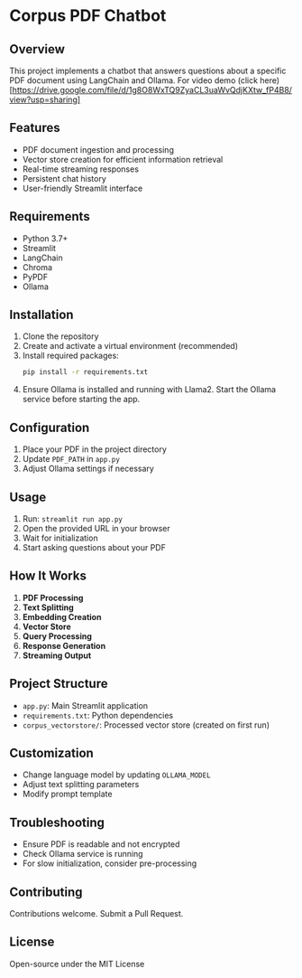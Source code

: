 
# Corpus PDF Chatbot

## Overview
This project implements a chatbot that answers questions about a specific PDF document using LangChain and Ollama. For video demo (click here)[https://drive.google.com/file/d/1g8O8WxTQ9ZyaCL3uaWvQdjKXtw_fP4B8/view?usp=sharing]

## Features
- PDF document ingestion and processing
- Vector store creation for efficient information retrieval
- Real-time streaming responses
- Persistent chat history
- User-friendly Streamlit interface

## Requirements
- Python 3.7+
- Streamlit
- LangChain
- Chroma
- PyPDF
- Ollama

## Installation
1. Clone the repository
2. Create and activate a virtual environment (recommended)
3. Install required packages:
   ```sh
   pip install -r requirements.txt
   ```
4. Ensure Ollama is installed and running with Llama2. Start the Ollama service before starting the app.

## Configuration
1. Place your PDF in the project directory
2. Update `PDF_PATH` in `app.py`
3. Adjust Ollama settings if necessary

## Usage
1. Run: `streamlit run app.py`
2. Open the provided URL in your browser
3. Wait for initialization
4. Start asking questions about your PDF

## How It Works
1. **PDF Processing**
2. **Text Splitting**
3. **Embedding Creation**
4. **Vector Store**
5. **Query Processing**
6. **Response Generation**
7. **Streaming Output**

## Project Structure
- `app.py`: Main Streamlit application
- `requirements.txt`: Python dependencies
- `corpus_vectorstore/`: Processed vector store (created on first run)

## Customization
- Change language model by updating `OLLAMA_MODEL`
- Adjust text splitting parameters
- Modify prompt template

## Troubleshooting
- Ensure PDF is readable and not encrypted
- Check Ollama service is running
- For slow initialization, consider pre-processing

## Contributing
Contributions welcome. Submit a Pull Request.

## License
Open-source under the MIT License
